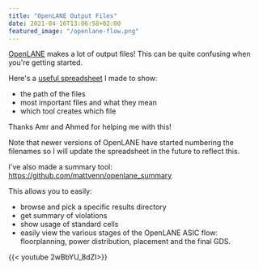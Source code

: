 ```yaml
---
title: "OpenLANE Output Files"
date: 2021-04-16T13:06:58+02:00
featured_image: "/openlane-flow.png"
---
```


[OpenLANE](/terminology/openlane) makes a lot of output files! This can be quite confusing when you're getting started.

Here's a [useful spreadsheet](https://docs.google.com/spreadsheets/d/1YI5u9izOAu-M98WH2ftB0fTlnlqDJJyd2DKChN_Zku4/edit?usp=sharing) I made to show:

* the path of the files
* most important files and what they mean
* which tool creates which file

Thanks Amr and Ahmed for helping me with this!

Note that newer versions of OpenLANE have started numbering the filenames so I will update the spreadsheet in the future to reflect this.

I've also made a summary tool: https://github.com/mattvenn/openlane_summary

This allows you to easily:

* browse and pick a specific results directory
* get summary of violations
* show usage of standard cells
* easily view the various stages of the OpenLANE ASIC flow: floorplanning, power distribution, placement and the final GDS.

{{< youtube 2wBbYU_8dZI>}}
